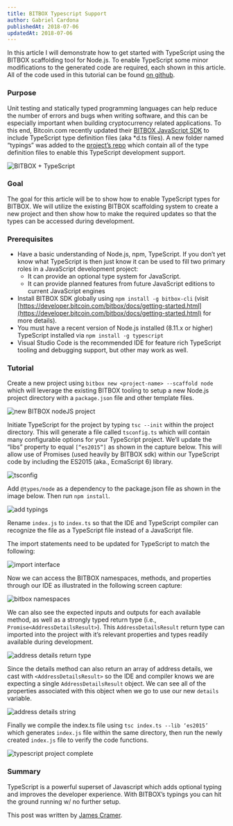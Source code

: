 ```yaml
---
title: BITBOX Typescript Support
author: Gabriel Cardona
publishedAt: 2018-07-06
updatedAt: 2018-07-06
---
```


In this article I will demonstrate how to get started with TypeScript using the BITBOX scaffolding tool for Node.js. To enable TypeScript some minor modifications to the generated code are required, each shown in this article. All of the code used in this tutorial can be found [on github](https://github.com/Bitcoin-com/bitbox-ts-example).

### Purpose

Unit testing and statically typed programming languages can help reduce the number of errors and bugs when writing software, and this can be especially important when building cryptocurrency related applications. To this end, Bitcoin.com recently updated their [BITBOX JavaScript SDK](https://developer.bitcoin.com/bitbox.html) to include TypeScript type definition files (aka \*d.ts files). A new folder named “typings” was added to the [project’s repo](https://github.com/Bitcoin-com/bitbox-javascript-sdk) which contain all of the type definition files to enable this TypeScript development support.

![BITBOX + TypeScript](/images/bitbox-plus-typescript.png)

### Goal

The goal for this article will be to show how to enable TypeScript types for BITBOX. We will utilize the existing BITBOX scaffolding system to create a new project and then show how to make the required updates so that the types can be accessed during development.

### Prerequisites

- Have a basic understanding of Node.js, npm, TypeScript. If you don’t yet know what TypeScript is then just know it can be used to fill two primary roles in a JavaScript development project:
  - It can provide an optional type system for JavaScript.
  - It can provide planned features from future JavaScript editions to current JavaScript engines
- Install BITBOX SDK globally using `npm install -g bitbox-cli` (visit [https://developer.bitcoin.com/bitbox/docs/getting-started.html](https://developer.bitcoin.com/bitbox/docs/getting-started.html) for more details).
- You must have a recent version of Node.js installed (8.11.x or higher) TypeScript installed via `npm install -g typescript`
- Visual Studio Code is the recommended IDE for feature rich TypeScript tooling and debugging support, but other may work as well.

### Tutorial

Create a new project using `bitbox new <project-name> --scaffold node` which will leverage the existing BITBOX tooling to setup a new Node.js project directory with a `package.json` file and other template files.

![new BITBOX nodeJS project](/images/new-bitbox-node.png)

Initiate TypeScript for the project by typing `tsc --init` within the project directory. This will generate a file called `tsconfig.ts` which will contain many configurable options for your TypeScript project. We’ll update the “libs” property to equal `[“es2015”]` as shown in the capture below. This will allow use of Promises (used heavily by BITBOX sdk) within our TypeScript code by including the ES2015 (aka., EcmaScript 6) library.

![tsconfig](/images/tsconfig.png)

Add `@types/node` as a dependency to the package.json file as shown in the image below. Then run `npm install`.

![add typings](/images/add-typings-dep.png)

Rename `index.js` to `index.ts` so that the IDE and TypeScript compiler can recognize the file as a TypeScript file instead of a JavaScript file.

The import statements need to be updated for TypeScript to match the following:

![import interface](/images/import-bitbox-interface.png)

Now we can access the BITBOX namespaces, methods, and properties through our IDE as illustrated in the following screen capture:

![bitbox namespaces](/images/bitbox-namespaces.png)

We can also see the expected inputs and outputs for each available method, as well as a strongly typed return type (i.e., `Promise<AddressDetailsResult>`). This `AddressDetailsResult` return type can imported into the project with it’s relevant properties and types readily available during development.

![address details return type](/images/address-details-return.png)

Since the details method can also return an array of address details, we cast with `<AddressDetailsResult>` so the IDE and compiler knows we are expecting a single `AddressDetailsResult` object. We can see all of the properties associated with this object when we go to use our new `details` variable.

![address details string](/images/addrStr.png)

Finally we compile the index.ts file using `tsc index.ts --lib ‘es2015’` which generates `index.js` file within the same directory, then run the newly created `index.js` file to verify the code functions.

![typescript project complete](/images/ts-done.png)

### Summary

TypeScript is a powerful superset of Javascript which adds optional typing and improves the developer experience. With BITBOX’s typings you can hit the ground running w/ no further setup.

This post was written by [James Cramer](https://twitter.com/James_Cramer).
